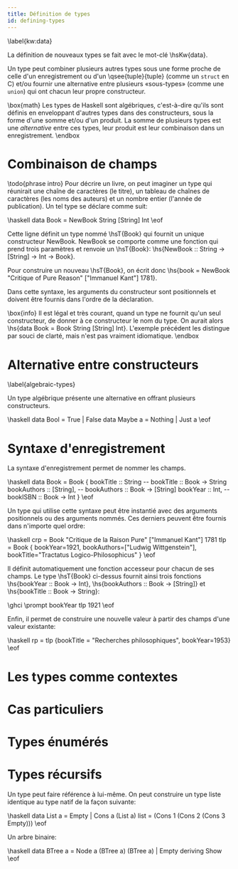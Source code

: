 ```yaml
---
title: Définition de types
id: defining-types
---
```

\label{kw:data}

La définition de nouveaux types se fait avec le mot-clé \hsKw{data}.

Un type peut combiner plusieurs autres types sous une forme proche de celle d'un enregistrement ou d'un \qsee{tuple}{tuple} (comme un `struct` en C) et/ou fournir une alternative entre plusieurs «sous-types» (comme une `union`) qui ont chacun leur propre constructeur.

\box{math}
Les types de Haskell sont algébriques, c'est-à-dire qu'ils sont définis en enveloppant d'autres types dans des constructeurs, sous la forme d'une somme et/ou d'un produit. La somme de plusieurs types est une *alternative* entre ces types, leur produit est leur combinaison dans un enregistrement.
\endbox

# Combinaison de champs

\todo{phrase intro} Pour décrire un livre, on peut imaginer un type qui réunirait une chaîne de caractères (le titre), un tableau de chaînes de caractères (les noms des auteurs) et un nombre entier (l'année de publication). Un tel type se déclare comme suit:

\haskell
data Book = NewBook String [String] Int
\eof

Cette ligne définit un type nommé \hsT{Book} qui fournit un unique constructeur NewBook. NewBook se comporte comme une fonction qui prend trois paramètres et renvoie un \hsT{Book}: \hs{NewBook :: String -> [String] -> Int -> Book}.

Pour construire un nouveau \hsT{Book}, on écrit donc \hs{book = NewBook "Critique of Pure Reason" ["Immanuel Kant"] 1781}.

Dans cette syntaxe, les arguments du constructeur sont positionnels et doivent être fournis dans l'ordre de la déclaration.

\box{info}
Il est légal et très courant, quand un type ne fournit qu'un seul constructeur, de donner à ce constructeur le nom du type. On aurait alors \hs{data Book = Book String [String] Int}. L'exemple précédent les distingue par souci de clarté, mais n'est pas vraiment idiomatique.
\endbox

# Alternative entre constructeurs
\label{algebraic-types}

Un type algébrique présente une alternative en offrant plusieurs constructeurs.

\haskell
data Bool = True | False
data Maybe a = Nothing | Just a
\eof

# Syntaxe d'enregistrement

La syntaxe d'enregistrement permet de nommer les champs.

\haskell
data Book = Book {
    bookTitle :: String      -- bookTitle :: Book -> String
    bookAuthors :: [String], -- bookAuthors :: Book -> [String]
    bookYear :: Int,         -- bookISBN :: Book -> Int
    }
\eof

Un type qui utilise cette syntaxe peut être instantié avec des arguments positionnels ou des arguments nommés. Ces derniers peuvent être fournis dans n'importe quel ordre:

\haskell
crp = Book "Critique de la Raison Pure" ["Immanuel Kant"] 1781
tlp = Book {
             bookYear=1921,
             bookAuthors=["Ludwig Wittgenstein"],
             bookTitle="Tractatus Logico-Philosophicus"
           }
\eof

Il définit automatiquement une fonction accesseur pour chacun de ses champs. Le type \hsT{Book} ci-dessus fournit ainsi trois fonctions \hs{bookYear :: Book -> Int}, \hs{bookAuthors :: Book -> [String]} et \hs{bookTitle :: Book -> String}:

\ghci
\prompt bookYear tlp
1921
\eof

Enfin, il permet de construire une nouvelle valeur à partir des champs d'une valeur existante:

\haskell
rp = tlp {bookTitle = "Recherches philosophiques", bookYear=1953}
\eof

# Les types comme contextes
# Cas particuliers

# Types énumérés

# Types récursifs

Un type peut faire référence à lui-même. On peut construire un type liste identique au type natif de la façon suivante:

\haskell
data List a = Empty | Cons a (List a)
list = (Cons 1 (Cons 2 (Cons 3 Empty)))
\eof

Un arbre binaire:

\haskell
data BTree a = Node a (BTree a) (BTree a) | Empty deriving Show
\eof
